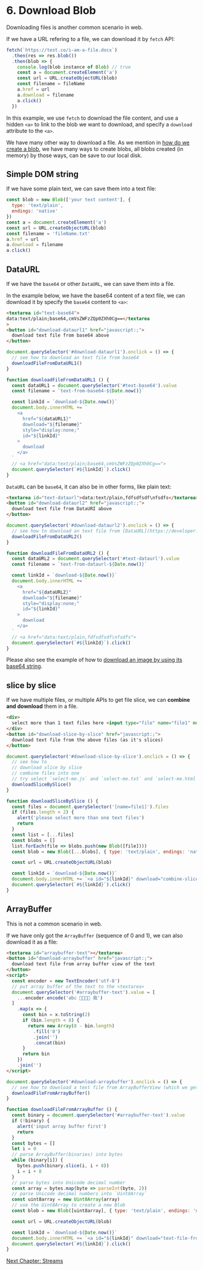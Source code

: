 # 6. Download Blob

Downloading files is another common scenario in web.

If we have a URL refering to a file, we can download it by `fetch` API:

```javascript
fetch(`https://test.co/i-am-a-file.docx`)
  .then(res => res.blob())
  .then(blob => {
    console.log(blob instance of Blob) // true
    const a = document.createElement('a')
    const url = URL.createObjectURL(blob)
    const filename = fileName
    a.href = url
    a.download = filename
    a.click()
  })
```

In this example, we use `fetch` to download the file content, and use a hidden `<a>` to link to the blob we want to download, and specify a `download` attribute to the `<a>`.

We have many other way to download a file. As we mention in [how do we create a blob](./how-do-we-create-blob.md), we have many ways to create blobs, all blobs created (in memory) by those ways, can be save to our local disk.

## Simple DOM string

If we have some plain text, we can save them into a text file:

```javascript
const blob = new Blob(['your text content'], {
  type: 'text/plain',
  endings: 'native'
})
const a = document.createElement('a')
const url = URL.createObjectURL(blob)
const filename = 'fileName.txt'
a.href = url
a.download = filename
a.click()
```

## DataURL

If we have the `base64` or other `DataURL`, we can save them into a file.

In the example below, we have the base64 content of a text file, we can download it by specify the `base64` content to `<a>`:

```html
<textarea id="text-base64">
data:text/plain;base64,cmVsZWFzZQp0ZXh0Cg==</textarea
>
<button id="download-dataurl1" href="javascript:;">
  download text file from base64 above
</button>
```

```javascript
document.querySelector('#download-dataurl1').onclick = () => {
  // see how to download an text file from base64
  downloadFileFromDataURL1()
}

function downloadFileFromDataURL1 () {
  const dataURL1 = document.querySelector('#text-base64').value
  const filename = `text-from-base64-${Date.now()}`

  const linkId = `download-${Date.now()}`
  document.body.innerHTML += `
    <a
      href="${dataURL1}"
      download="${filename}"
      style="display:none;"
      id="${linkId}"
    >
      download
    </a>
  `
  // <a href="data:text/plain;base64,cmVsZWFzZQp0ZXh0Cg==">
  document.querySelector(`#${linkId}`).click()
}
```

`DataURL` can be `base64`, it can also be in other forms, like plain text:

```html
<textarea id="text-dataurl">data:text/plain,fdfsdfsdf\nfsdfs</textarea>
<button id="download-dataurl2" href="javascript:;">
  download text file from DataURI above
</button>
```

```javascript
document.querySelector('#download-dataurl2').onclick = () => {
  // see how to download an text file from [DataURL](https://developer.mozilla.org/en-US/docs/Web/HTTP/Basics_of_HTTP/Data_URIs)
  downloadFileFromDataURL2()
}

function downloadFileFromDataURL2 () {
  const dataURL2 = document.querySelector('#text-dataurl').value
  const filename = `text-from-dataurl-${Date.now()}`

  const linkId = `download-${Date.now()}`
  document.body.innerHTML += `
    <a
      href="${dataURL2}"
      download="${filename}"
      style="display:none;"
      id="${linkId}"
    >
      download
    </a>
  `
  // <a href="data:text/plain,fdfsdfsdf\nfsdfs">
  document.querySelector(`#${linkId}`).click()
}
```

Please also see the example of how to [download an image by using its base64 string](./download.js#L110).

## slice by slice

If we have multiple files, or multiple APIs to get file slice, we can **combine and download** them in a file.

```html
<div>
  select more than 1 text files here <input type="file" name="file1" multiple />
</div>
<button id="download-slice-by-slice" href="javascript:;">
  download text file from the above files (as it's slices)
</button>
```

```javascript
document.querySelector('#download-slice-by-slice').onclick = () => {
  // see how to
  // download slice by slice
  // combine files into one
  // try select `select-me.js` and `select-me.txt` and `select-me.html` together to test
  downloadSliceBySlice()
}

function downloadSliceBySlice () {
  const files = document.querySelector('[name=file1]').files
  if (files.length < 2) {
    alert('please select more than one text files')
    return
  }
  const list = [...files]
  const blobs = []
  list.forEach(file => blobs.push(new Blob([file])))
  const blob = new Blob([...blobs], { type: 'text/plain', endings: 'native' })

  const url = URL.createObjectURL(blob)

  const linkId = `download-${Date.now()}`
  document.body.innerHTML += `<a id="${linkId}" download="combine-slice-by-slicet-${Date.now()}" href="${url}" style="display:none"></a>`
  document.querySelector(`#${linkId}`).click()
}
```

## ArrayBuffer

This is not a common scenario in web.

If we have only got the `ArrayBuffer` (sequence of 0 and 1), we can also download it as a file:

```html
<textarea id="arraybuffer-text"></textarea>
<button id="download-arraybuffer" href="javascript:;">
  download text file from array buffer view of the text
</button>
<script>
  const encoder = new TextEncoder('utf-8')
  // put array buffer of the text to the <textarea>
  document.querySelector('#arraybuffer-text').value = [
    ...encoder.encode('abc 👨‍👩‍👧‍👦 我')
  ]
    .map(x => {
      const bin = x.toString(2)
      if (bin.length < 8) {
        return new Array(8 - bin.length)
          .fill('0')
          .join('')
          .concat(bin)
      }
      return bin
    })
    .join('')
</script>
```

```javascript
document.querySelector('#download-arraybuffer').onclick = () => {
  // see how to download a text file from ArrayBufferView (which we get from the input text)
  downloadFileFromArrayBuffer()
}

function downloadFileFromArrayBuffer () {
  const binary = document.querySelector('#arraybuffer-text').value
  if (!binary) {
    alert('input array buffer first')
    return
  }
  const bytes = []
  let i = 0
  // parse ArrayBuffer(binaries) into bytes
  while (binary[i]) {
    bytes.push(binary.slice(i, i + 8))
    i = i + 8
  }
  // parse bytes into Unicode decimal number
  const array = bytes.map(byte => parseInt(byte, 2))
  // parse Unicode decimal numbers into `Uint8Array`
  const uint8array = new Uint8Array(array)
  // use the Uint8Array to create a new Blob
  const blob = new Blob([uint8array], { type: 'text/plain', endings: 'native' })

  const url = URL.createObjectURL(blob)

  const linkId = `download-${Date.now()}`
  document.body.innerHTML += `<a id="${linkId}" download="text-file-from-arraybufferview-of-input-text-${Date.now()}" href="${url}" style="display:none"></a>`
  document.querySelector(`#${linkId}`).click()
}
```

[Next Chapter: Streams](./what-is-stream.md)
